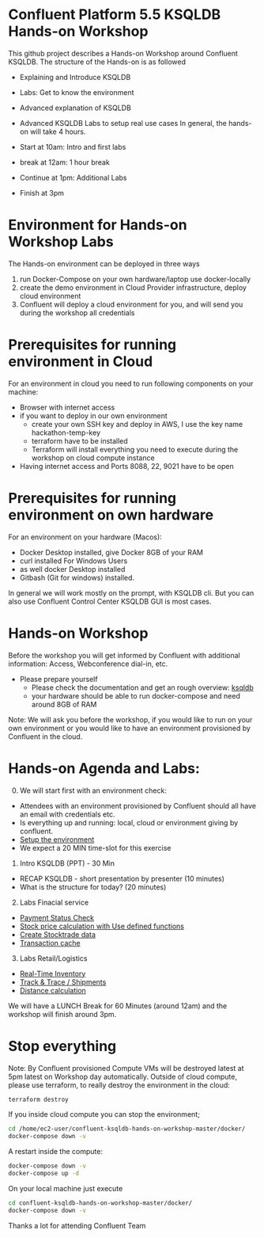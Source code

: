 # Confluent Platform 5.5 KSQLDB Hands-on Workshop
This github project describes a Hands-on Workshop around Confluent KSQLDB. The structure of the Hands-on is as followed

* Explaining and Introduce KSQLDB
* Labs: Get to know the environment
* Advanced explanation of KSQLDB
* Advanced KSQLDB Labs to setup real use cases
In general, the hands-on will take 4 hours.

* Start at 10am: Intro and first labs
* break at 12am: 1 hour break
* Continue at 1pm: Additional Labs
* Finish at 3pm

# Environment for Hands-on Workshop Labs
The Hands-on environment can be deployed in three ways

1. run Docker-Compose on your own hardware/laptop use docker-locally
2. create the demo environment in Cloud Provider infrastructure, deploy cloud environment
3. Confluent will deploy a cloud environment for you, and will send you during the workshop all credentials

# Prerequisites for running environment in Cloud
For an environment in cloud you need to run following components on your machine:

* Browser with internet access
* if you want to deploy in our own environment
   * create your own SSH key and deploy in AWS, I use the key name hackathon-temp-key
   * terraform have to be installed
   * Terraform will install everything you need to execute during the workshop on cloud compute instance
* Having internet access and Ports 8088, 22, 9021 have to be open

# Prerequisites for running environment on own hardware
For an environment on your hardware (Macos):
* Docker Desktop installed, give Docker 8GB of your RAM
* curl installed
For Windows Users
* as well docker Desktop installed
* Gitbash (Git for windows) installed.

In general we will work mostly on the prompt, with KSQLDB cli. But you can also use Confluent Control Center KSQLDB GUI is most cases.

# Hands-on Workshop
Before the workshop you will get informed by Confluent with additional information: Access, Webconference dial-in, etc.

* Please prepare yourself
   * Please check the documentation and get an rough overview: [ksqldb](https://www.confluent.io/product/ksql/)
   * your hardware should be able to run docker-compose and need around 8GB of RAM

Note:
We will ask you before the workshop, if you would like to run on your own environment or you would like to have an environment provisioned by Confluent in the cloud.

# Hands-on Agenda and Labs:
0. We will start first with an environment check:
  * Attendees with an environment provisioned by Confluent should all have an email with credentials etc.
  * Is everything up and running: local, cloud or environment giving by confluent.
  * [Setup the environment](labs/Setup-Env.md)
  * We expect a 20 MIN time-slot for this exercise
1. Intro KSQLDB (PPT) - 30 Min
  * RECAP KSQLDB - short presentation by presenter (10 minutes)
  * What is the structure for today? (20 minutes)
2. Labs Finacial service
  * [Payment Status Check](labs/usecase_finserv_1.md)
  * [Stock price calculation with Use defined functions](labs/usecase_finserv_2.md)
  * [Create Stocktrade data](labs/usecase_finserv_3.md)
  * [Transaction cache](/labs/usecase_finserv_4.md)
3. Labs Retail/Logistics
  * [Real-Time Inventory](labs/usecase_realtime_inventory.md)
  * [Track & Trace / Shipments](labs/usecase_track-and-trace.md)
  * [Distance calculation](labs/usecase_distance.md)

We will have a LUNCH Break for 60 Minutes (around 12am) and the workshop will finish around 3pm.

# Stop everything
Note: By Confluent provisioned Compute VMs will be destroyed latest at 5pm latest on Workshop day automatically. Outside of cloud compute, please use terraform, to really destroy the environment in the cloud:
```bash
terraform destroy
```
If you inside cloud compute you can stop the environment;
```bash
cd /home/ec2-user/confluent-ksqldb-hands-on-workshop-master/docker/
docker-compose down -v
```
A restart inside the compute:
```bash
docker-compose down -v
docker-compose up -d
```
On your local machine just execute
```bash
cd confluent-ksqldb-hands-on-workshop-master/docker/
docker-compose down -v
```

Thanks a lot for attending
Confluent Team
